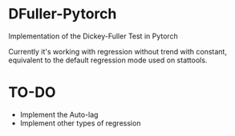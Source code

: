 # DFuller-Pytorch
Implementation of the Dickey-Fuller Test in Pytorch

Currently it's working with regression without trend with constant, equivalent to the default regression mode used on stattools.

# TO-DO
* Implement the Auto-lag
* Implement other types of regression
